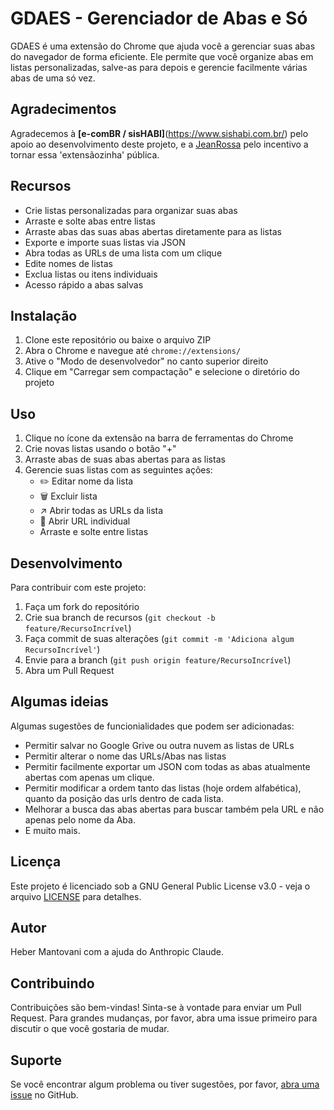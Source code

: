 # GDAES - Gerenciador de Abas e Só

GDAES é uma extensão do Chrome que ajuda você a gerenciar suas abas do navegador de forma eficiente. Ele permite que você organize abas em listas personalizadas, salve-as para depois e gerencie facilmente várias abas de uma só vez.

## Agradecimentos
Agradecemos à **[e-comBR / sisHABI]**(https://www.sishabi.com.br/) pelo apoio ao desenvolvimento deste projeto, e a [JeanRossa](https://github.com/JeanRossa) pelo incentivo a tornar essa 'extensãozinha' pública.

## Recursos

- Crie listas personalizadas para organizar suas abas
- Arraste e solte abas entre listas
- Arraste abas das suas abas abertas diretamente para as listas
- Exporte e importe suas listas via JSON
- Abra todas as URLs de uma lista com um clique
- Edite nomes de listas
- Exclua listas ou itens individuais
- Acesso rápido a abas salvas

## Instalação

1. Clone este repositório ou baixe o arquivo ZIP
2. Abra o Chrome e navegue até `chrome://extensions/`
3. Ative o "Modo de desenvolvedor" no canto superior direito
4. Clique em "Carregar sem compactação" e selecione o diretório do projeto

## Uso

1. Clique no ícone da extensão na barra de ferramentas do Chrome
2. Crie novas listas usando o botão "+"
3. Arraste abas de suas abas abertas para as listas
4. Gerencie suas listas com as seguintes ações:
    - ✏️ Editar nome da lista
    - 🗑️ Excluir lista
    - ↗️ Abrir todas as URLs da lista
    - 🔗 Abrir URL individual
    - Arraste e solte entre listas

## Desenvolvimento

Para contribuir com este projeto:

1. Faça um fork do repositório
2. Crie sua branch de recursos (`git checkout -b feature/RecursoIncrível`)
3. Faça commit de suas alterações (`git commit -m 'Adiciona algum RecursoIncrível'`)
4. Envie para a branch (`git push origin feature/RecursoIncrível`)
5. Abra um Pull Request


## Algumas ideias

   Algumas sugestões de funcionialidades que podem ser adicionadas:

   - Permitir salvar no Google Grive ou outra nuvem as listas de URLs
   - Permitir alterar o nome das URLs/Abas nas listas
   - Permitir facilmente exportar um JSON com todas as abas atualmente abertas com apenas um clique.
   - Permitir modificar a ordem tanto das listas (hoje ordem alfabética), quanto da posição das urls dentro de cada lista.
   - Melhorar a busca das abas abertas para buscar também pela URL e não apenas pelo nome da Aba.   
   - E muito mais.


## Licença

Este projeto é licenciado sob a GNU General Public License v3.0 - veja o arquivo [LICENSE](LICENSE) para detalhes.

## Autor

Heber Mantovani com a ajuda do Anthropic Claude.

## Contribuindo

Contribuições são bem-vindas! Sinta-se à vontade para enviar um Pull Request. Para grandes mudanças, por favor, abra uma issue primeiro para discutir o que você gostaria de mudar.

## Suporte

Se você encontrar algum problema ou tiver sugestões, por favor, [abra uma issue](../../issues) no GitHub.